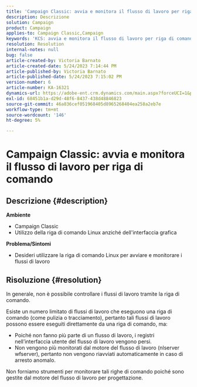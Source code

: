```yaml
---
title: 'Campaign Classic: avvia e monitora il flusso di lavoro per riga di comando'
description: Descrizione
solution: Campaign
product: Campaign
applies-to: Campaign Classic,Campaign
keywords: 'KCS: avvia e monitora il flusso di lavoro per riga di comando'
resolution: Resolution
internal-notes: null
bug: false
article-created-by: Victoria Barnato
article-created-date: 5/24/2023 7:14:44 PM
article-published-by: Victoria Barnato
article-published-date: 5/24/2023 7:15:02 PM
version-number: 6
article-number: KA-16321
dynamics-url: https://adobe-ent.crm.dynamics.com/main.aspx?forceUCI=1&pagetype=entityrecord&etn=knowledgearticle&id=79b3a63a-67fa-ed11-8849-6045bd006b3d
exl-id: 68451b1a-d29d-48f6-8437-438d48846823
source-git-commit: 46a836cef051968405d8965268404ea258a2eb7e
workflow-type: tm+mt
source-wordcount: '146'
ht-degree: 5%

---
```


# Campaign Classic: avvia e monitora il flusso di lavoro per riga di comando

## Descrizione {#description}

<b>Ambiente</b>
- Campaign Classic
- Utilizzo della riga di comando Linux anziché dell&#39;interfaccia grafica

<b>Problema/Sintomi</b>
- Desideri utilizzare la riga di comando Linux per avviare e monitorare i flussi di lavoro



## Risoluzione {#resolution}


In generale, non è possibile controllare i flussi di lavoro tramite la riga di comando.

Esiste un numero limitato di flussi di lavoro che eseguono una riga di comando (come pulizia o tracciamento), pertanto tali flussi di lavoro possono essere eseguiti direttamente da una riga di comando, ma:

- Poiché non fanno più parte di un flusso di lavoro, i registri nell’interfaccia utente del flusso di lavoro vengono persi.
- Non vengono più monitorati dal motore del flusso di lavoro (nlserver wfserver), pertanto non vengono riavviati automaticamente in caso di arresto anomalo.


Non forniamo strumenti per monitorare tali righe di comando poiché sono gestite dal motore del flusso di lavoro per progettazione.
